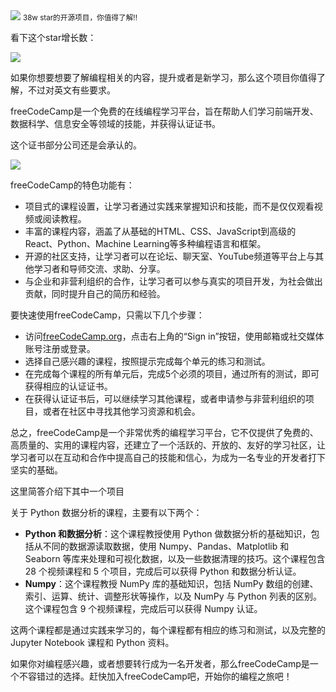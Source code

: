 <img src="/assets/image/240124-38w-1.png" style="max-width: 70%; height: auto;">
<small>38w star的开源项目，你值得了解!!</small>


看下这个star增长数：

![](/assets/image/240124-38w-1.png)

如果你想要想要了解编程相关的内容，提升或者是新学习，那么这个项目你值得了解，不过对英文有些要求。

freeCodeCamp是一个免费的在线编程学习平台，旨在帮助人们学习前端开发、数据科学、信息安全等领域的技能，并获得认证证书。

这个证书部分公司还是会承认的。

![](/assets/image/240124-38w-2.png)


freeCodeCamp的特色功能有：

- 项目式的课程设置，让学习者通过实践来掌握知识和技能，而不是仅仅观看视频或阅读教程。
- 丰富的课程内容，涵盖了从基础的HTML、CSS、JavaScript到高级的React、Python、Machine Learning等多种编程语言和框架。
- 开源的社区支持，让学习者可以在论坛、聊天室、YouTube频道等平台上与其他学习者和导师交流、求助、分享。
- 与企业和非营利组织的合作，让学习者可以参与真实的项目开发，为社会做出贡献，同时提升自己的简历和经验。

要快速使用freeCodeCamp，只需以下几个步骤：

- 访问[freeCodeCamp.org](^1^)，点击右上角的“Sign in”按钮，使用邮箱或社交媒体账号注册或登录。
- 选择自己感兴趣的课程，按照提示完成每个单元的练习和测试。
- 在完成每个课程的所有单元后，完成5个必须的项目，通过所有的测试，即可获得相应的认证证书。
- 在获得认证证书后，可以继续学习其他课程，或者申请参与非营利组织的项目，或者在社区中寻找其他学习资源和机会。

总之，freeCodeCamp是一个非常优秀的编程学习平台，它不仅提供了免费的、高质量的、实用的课程内容，还建立了一个活跃的、开放的、友好的学习社区，让学习者可以在互动和合作中提高自己的技能和信心，为成为一名专业的开发者打下坚实的基础。



这里简答介绍下其中一个项目

关于 Python 数据分析的课程，主要有以下两个：

- **Python 和数据分析**：这个课程教授使用 Python 做数据分析的基础知识，包括从不同的数据源读取数据，使用 Numpy、Pandas、Matplotlib 和 Seaborn 等库来处理和可视化数据，以及一些数据清理的技巧。这个课程包含 28 个视频课程和 5 个项目，完成后可以获得 Python 和数据分析认证。
- **Numpy**：这个课程教授 NumPy 库的基础知识，包括 NumPy 数组的创建、索引、运算、统计、调整形状等操作，以及 NumPy 与 Python 列表的区别。这个课程包含 9 个视频课程，完成后可以获得 Numpy 认证。

这两个课程都是通过实践来学习的，每个课程都有相应的练习和测试，以及完整的 Jupyter Notebook 课程和 Python 资料。


如果你对编程感兴趣，或者想要转行成为一名开发者，那么freeCodeCamp是一个不容错过的选择。赶快加入freeCodeCamp吧，开始你的编程之旅吧！

